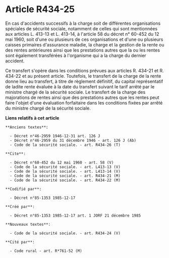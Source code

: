 # Article R434-25

En cas d'accidents successifs à la charge soit de différentes organisations spéciales de sécurité sociale, notamment de
celles qui sont mentionnées aux articles L. 413-13 et L. 413-14, à l'article 58 du décret n° 60-452 du 12 mai 1960, soit
d'une ou plusieurs de ces organisations et d'une ou plusieurs caisses primaires d'assurance maladie, la charge et la gestion
de la rente ou des rentes antérieures ainsi que les prestations autres que la ou les rentes sont également transférées à
l'organisme qui a la charge du dernier accident. 

Ce transfert s'opère dans les conditions prévues aux articles R. 434-21 et R. 434-22 et au présent article. Toutefois, le
transfert de la charge de la rente donne lieu au transfert, à titre de règlement définitif, du capital représentatif de
ladite rente évaluée à la date du transfert suivant le tarif arrêté par le ministre chargé de la sécurité sociale. Le
transfert de la charge des majorations de rentes ainsi que des prestations autres que les rentes peut faire l'objet d'une
évaluation forfaitaire dans les conditions fixées par arrêté du ministre chargé de la sécurité sociale.

**Liens relatifs à cet article**

	**Anciens textes**:

	  - Décret n°46-2959 1946-12-31 art. 126 J
	  - Décret n°46-2959 du 31 décembre 1946 - art. 126 J (Ab)
	  - Code de la sécurité sociale. - art. R434-26 (T)

	**Cite**:

	  - Décret n°60-452 du 12 mai 1960 - art. 58 (V)
	  - Code de la sécurité sociale. - art. L413-13 (V)
	  - Code de la sécurité sociale. - art. L413-14 (V)
	  - Code de la sécurité sociale. - art. R434-21 (M)
	  - Code de la sécurité sociale. - art. R434-22 (M)

	**Codifié par**:

	  - Décret n°85-1353 1985-12-17

	**Créé par**:

	  - Décret n°85-1353 1985-12-17 art. 1 JORF 21 décembre 1985

	**Nouveaux textes**:

	  - Code de la sécurité sociale. - art. R434-24 (V)

	**Cité par**:

	  - Code rural - art. R*761-52 (M)
